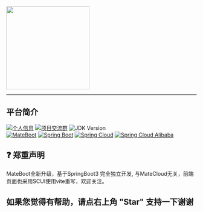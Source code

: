 <img src="https://cdn.mate.vip/matecloud.svg" width="220">

- - -
## 平台简介
[![个人信息](https://img.shields.io/badge/author-迈特云-blue.svg)](http://www.mate.vip/)
[![项目交流群](https://img.shields.io/badge/chat-项目交流群-green.svg)](https://jq.qq.com/?_wv=1027&k=oYxVM3uV)
![JDK Version](https://img.shields.io/badge/JAVA-JDK17+-red.svg)
<br>
[![MateBoot](https://img.shields.io/badge/MateBoot-1.0.8-green.svg)](https://gitee.com/matevip/mateboot)
[![Spring Boot](https://img.shields.io/maven-central/v/org.springframework.boot/spring-boot-dependencies.svg?label=Spring%20Boot&logo=Spring)](https://search.maven.org/artifact/org.springframework.boot/spring-boot-dependencies)
[![Spring Cloud](https://img.shields.io/maven-central/v/cn.dev33/sa-token-spring-boot3-starter.svg?label=Sa%20Token&logo=springsecurity)](https://search.maven.org/artifact/cn.dev33/sa-token-spring-boot3-starter)
[![Spring Cloud Alibaba](https://img.shields.io/maven-central/v/com.baomidou/mybatis-plus-boot-starter.svg?label=Mybatis%20Plus&logo=qlik)](https://search.maven.org/artifact/com.baomidou/mybatis-plus-boot-starter) 

## ❓ 郑重声明

MateBoot全新升级，基于SpringBoot3 完全独立开发, 与MateCloud无关，前端页面也采用SCUI使用vite重写，欢迎关注。

## 如果您觉得有帮助，请点右上角 "Star" 支持一下谢谢


